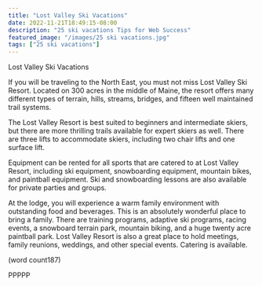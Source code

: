 ```yaml
---
title: "Lost Valley Ski Vacations"
date: 2022-11-21T18:49:15-08:00
description: "25 ski vacations Tips for Web Success"
featured_image: "/images/25 ski vacations.jpg"
tags: ["25 ski vacations"]
---
```


Lost Valley Ski Vacations

If you will be traveling to the North East, you must 
not miss Lost Valley Ski Resort. Located on 300 
acres in the middle of Maine, the resort offers many 
different types of terrain, hills, streams, bridges, and 
fifteen well maintained trail systems.

The Lost Valley Resort is best suited to beginners 
and intermediate skiers, but there are more thrilling 
trails available for expert skiers as well. There are 
three lifts to accommodate skiers, including two chair 
lifts and one surface lift.

Equipment can be rented for all sports that are 
catered to at Lost Valley Resort, including ski 
equipment, snowboarding equipment, mountain bikes, 
and paintball equipment. Ski and snowboarding 
lessons are also available for private parties and 
groups.

At the lodge, you will experience a warm family 
environment with outstanding food and beverages. 
This is an absolutely wonderful place to bring a family. 
There are training programs, adaptive ski programs, 
racing events, a snowboard terrain park, mountain 
biking, and a huge twenty acre paintball park.  Lost 
Valley Resort is also a great place to hold meetings, 
family reunions, weddings, and other special events. 
Catering is available.

(word count187)

PPPPP



